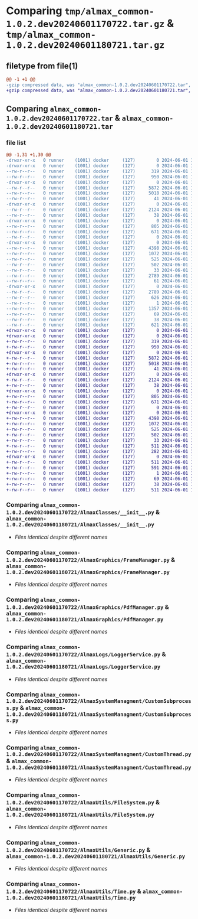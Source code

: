 # Comparing `tmp/almax_common-1.0.2.dev20240601170722.tar.gz` & `tmp/almax_common-1.0.2.dev20240601180721.tar.gz`

## filetype from file(1)

```diff
@@ -1 +1 @@
-gzip compressed data, was "almax_common-1.0.2.dev20240601170722.tar", last modified: Sat Jun  1 17:07:44 2024, max compression
+gzip compressed data, was "almax_common-1.0.2.dev20240601180721.tar", last modified: Sat Jun  1 18:07:24 2024, max compression
```

## Comparing `almax_common-1.0.2.dev20240601170722.tar` & `almax_common-1.0.2.dev20240601180721.tar`

### file list

```diff
@@ -1,31 +1,30 @@
-drwxr-xr-x   0 runner    (1001) docker     (127)        0 2024-06-01 17:07:44.686884 almax_common-1.0.2.dev20240601170722/
-drwxr-xr-x   0 runner    (1001) docker     (127)        0 2024-06-01 17:07:44.682884 almax_common-1.0.2.dev20240601170722/AlmaxClasses/
--rw-r--r--   0 runner    (1001) docker     (127)      319 2024-06-01 17:07:20.000000 almax_common-1.0.2.dev20240601170722/AlmaxClasses/Result.py
--rw-r--r--   0 runner    (1001) docker     (127)      950 2024-06-01 17:07:20.000000 almax_common-1.0.2.dev20240601170722/AlmaxClasses/__init__.py
-drwxr-xr-x   0 runner    (1001) docker     (127)        0 2024-06-01 17:07:44.682884 almax_common-1.0.2.dev20240601170722/AlmaxGraphics/
--rw-r--r--   0 runner    (1001) docker     (127)     5872 2024-06-01 17:07:20.000000 almax_common-1.0.2.dev20240601170722/AlmaxGraphics/FrameManager.py
--rw-r--r--   0 runner    (1001) docker     (127)     5018 2024-06-01 17:07:20.000000 almax_common-1.0.2.dev20240601170722/AlmaxGraphics/PdfManager.py
--rw-r--r--   0 runner    (1001) docker     (127)       41 2024-06-01 17:07:20.000000 almax_common-1.0.2.dev20240601170722/AlmaxGraphics/__init__.py
-drwxr-xr-x   0 runner    (1001) docker     (127)        0 2024-06-01 17:07:44.682884 almax_common-1.0.2.dev20240601170722/AlmaxLogs/
--rw-r--r--   0 runner    (1001) docker     (127)     2124 2024-06-01 17:07:20.000000 almax_common-1.0.2.dev20240601170722/AlmaxLogs/LoggerService.py
--rw-r--r--   0 runner    (1001) docker     (127)       38 2024-06-01 17:07:20.000000 almax_common-1.0.2.dev20240601170722/AlmaxLogs/__init__.py
-drwxr-xr-x   0 runner    (1001) docker     (127)        0 2024-06-01 17:07:44.682884 almax_common-1.0.2.dev20240601170722/AlmaxSystemManagment/
--rw-r--r--   0 runner    (1001) docker     (127)      805 2024-06-01 17:07:20.000000 almax_common-1.0.2.dev20240601170722/AlmaxSystemManagment/CustomSubprocess.py
--rw-r--r--   0 runner    (1001) docker     (127)      671 2024-06-01 17:07:20.000000 almax_common-1.0.2.dev20240601170722/AlmaxSystemManagment/CustomThread.py
--rw-r--r--   0 runner    (1001) docker     (127)        0 2024-06-01 17:07:20.000000 almax_common-1.0.2.dev20240601170722/AlmaxSystemManagment/__init__.py
-drwxr-xr-x   0 runner    (1001) docker     (127)        0 2024-06-01 17:07:44.682884 almax_common-1.0.2.dev20240601170722/AlmaxUtils/
--rw-r--r--   0 runner    (1001) docker     (127)     4398 2024-06-01 17:07:20.000000 almax_common-1.0.2.dev20240601170722/AlmaxUtils/FileSystem.py
--rw-r--r--   0 runner    (1001) docker     (127)     1072 2024-06-01 17:07:20.000000 almax_common-1.0.2.dev20240601170722/AlmaxUtils/Generic.py
--rw-r--r--   0 runner    (1001) docker     (127)      525 2024-06-01 17:07:20.000000 almax_common-1.0.2.dev20240601170722/AlmaxUtils/Time.py
--rw-r--r--   0 runner    (1001) docker     (127)      502 2024-06-01 17:07:20.000000 almax_common-1.0.2.dev20240601170722/AlmaxUtils/Xml.py
--rw-r--r--   0 runner    (1001) docker     (127)       33 2024-06-01 17:07:20.000000 almax_common-1.0.2.dev20240601170722/AlmaxUtils/__init__.py
--rw-r--r--   0 runner    (1001) docker     (127)     2789 2024-06-01 17:07:44.686884 almax_common-1.0.2.dev20240601170722/PKG-INFO
--rw-r--r--   0 runner    (1001) docker     (127)       61 2024-06-01 17:07:20.000000 almax_common-1.0.2.dev20240601170722/README.md
-drwxr-xr-x   0 runner    (1001) docker     (127)        0 2024-06-01 17:07:44.686884 almax_common-1.0.2.dev20240601170722/almax_common.egg-info/
--rw-r--r--   0 runner    (1001) docker     (127)     2789 2024-06-01 17:07:44.000000 almax_common-1.0.2.dev20240601170722/almax_common.egg-info/PKG-INFO
--rw-r--r--   0 runner    (1001) docker     (127)      626 2024-06-01 17:07:44.000000 almax_common-1.0.2.dev20240601170722/almax_common.egg-info/SOURCES.txt
--rw-r--r--   0 runner    (1001) docker     (127)        1 2024-06-01 17:07:44.000000 almax_common-1.0.2.dev20240601170722/almax_common.egg-info/dependency_links.txt
--rw-r--r--   0 runner    (1001) docker     (127)     1357 2024-06-01 17:07:44.000000 almax_common-1.0.2.dev20240601170722/almax_common.egg-info/requires.txt
--rw-r--r--   0 runner    (1001) docker     (127)       69 2024-06-01 17:07:44.000000 almax_common-1.0.2.dev20240601170722/almax_common.egg-info/top_level.txt
--rw-r--r--   0 runner    (1001) docker     (127)       38 2024-06-01 17:07:44.686884 almax_common-1.0.2.dev20240601170722/setup.cfg
--rw-r--r--   0 runner    (1001) docker     (127)      621 2024-06-01 17:07:20.000000 almax_common-1.0.2.dev20240601170722/setup.py
+drwxr-xr-x   0 runner    (1001) docker     (127)        0 2024-06-01 18:07:24.272412 almax_common-1.0.2.dev20240601180721/
+drwxr-xr-x   0 runner    (1001) docker     (127)        0 2024-06-01 18:07:24.268412 almax_common-1.0.2.dev20240601180721/AlmaxClasses/
+-rw-r--r--   0 runner    (1001) docker     (127)      319 2024-06-01 18:07:19.000000 almax_common-1.0.2.dev20240601180721/AlmaxClasses/Result.py
+-rw-r--r--   0 runner    (1001) docker     (127)      950 2024-06-01 18:07:19.000000 almax_common-1.0.2.dev20240601180721/AlmaxClasses/__init__.py
+drwxr-xr-x   0 runner    (1001) docker     (127)        0 2024-06-01 18:07:24.268412 almax_common-1.0.2.dev20240601180721/AlmaxGraphics/
+-rw-r--r--   0 runner    (1001) docker     (127)     5872 2024-06-01 18:07:19.000000 almax_common-1.0.2.dev20240601180721/AlmaxGraphics/FrameManager.py
+-rw-r--r--   0 runner    (1001) docker     (127)     5018 2024-06-01 18:07:19.000000 almax_common-1.0.2.dev20240601180721/AlmaxGraphics/PdfManager.py
+-rw-r--r--   0 runner    (1001) docker     (127)       41 2024-06-01 18:07:19.000000 almax_common-1.0.2.dev20240601180721/AlmaxGraphics/__init__.py
+drwxr-xr-x   0 runner    (1001) docker     (127)        0 2024-06-01 18:07:24.272412 almax_common-1.0.2.dev20240601180721/AlmaxLogs/
+-rw-r--r--   0 runner    (1001) docker     (127)     2124 2024-06-01 18:07:19.000000 almax_common-1.0.2.dev20240601180721/AlmaxLogs/LoggerService.py
+-rw-r--r--   0 runner    (1001) docker     (127)       38 2024-06-01 18:07:19.000000 almax_common-1.0.2.dev20240601180721/AlmaxLogs/__init__.py
+drwxr-xr-x   0 runner    (1001) docker     (127)        0 2024-06-01 18:07:24.272412 almax_common-1.0.2.dev20240601180721/AlmaxSystemManagment/
+-rw-r--r--   0 runner    (1001) docker     (127)      805 2024-06-01 18:07:19.000000 almax_common-1.0.2.dev20240601180721/AlmaxSystemManagment/CustomSubprocess.py
+-rw-r--r--   0 runner    (1001) docker     (127)      671 2024-06-01 18:07:19.000000 almax_common-1.0.2.dev20240601180721/AlmaxSystemManagment/CustomThread.py
+-rw-r--r--   0 runner    (1001) docker     (127)        0 2024-06-01 18:07:19.000000 almax_common-1.0.2.dev20240601180721/AlmaxSystemManagment/__init__.py
+drwxr-xr-x   0 runner    (1001) docker     (127)        0 2024-06-01 18:07:24.272412 almax_common-1.0.2.dev20240601180721/AlmaxUtils/
+-rw-r--r--   0 runner    (1001) docker     (127)     4398 2024-06-01 18:07:19.000000 almax_common-1.0.2.dev20240601180721/AlmaxUtils/FileSystem.py
+-rw-r--r--   0 runner    (1001) docker     (127)     1072 2024-06-01 18:07:19.000000 almax_common-1.0.2.dev20240601180721/AlmaxUtils/Generic.py
+-rw-r--r--   0 runner    (1001) docker     (127)      525 2024-06-01 18:07:19.000000 almax_common-1.0.2.dev20240601180721/AlmaxUtils/Time.py
+-rw-r--r--   0 runner    (1001) docker     (127)      502 2024-06-01 18:07:19.000000 almax_common-1.0.2.dev20240601180721/AlmaxUtils/Xml.py
+-rw-r--r--   0 runner    (1001) docker     (127)       33 2024-06-01 18:07:19.000000 almax_common-1.0.2.dev20240601180721/AlmaxUtils/__init__.py
+-rw-r--r--   0 runner    (1001) docker     (127)      511 2024-06-01 18:07:24.272412 almax_common-1.0.2.dev20240601180721/PKG-INFO
+-rw-r--r--   0 runner    (1001) docker     (127)      282 2024-06-01 18:07:19.000000 almax_common-1.0.2.dev20240601180721/README.md
+drwxr-xr-x   0 runner    (1001) docker     (127)        0 2024-06-01 18:07:24.272412 almax_common-1.0.2.dev20240601180721/almax_common.egg-info/
+-rw-r--r--   0 runner    (1001) docker     (127)      511 2024-06-01 18:07:24.000000 almax_common-1.0.2.dev20240601180721/almax_common.egg-info/PKG-INFO
+-rw-r--r--   0 runner    (1001) docker     (127)      591 2024-06-01 18:07:24.000000 almax_common-1.0.2.dev20240601180721/almax_common.egg-info/SOURCES.txt
+-rw-r--r--   0 runner    (1001) docker     (127)        1 2024-06-01 18:07:24.000000 almax_common-1.0.2.dev20240601180721/almax_common.egg-info/dependency_links.txt
+-rw-r--r--   0 runner    (1001) docker     (127)       69 2024-06-01 18:07:24.000000 almax_common-1.0.2.dev20240601180721/almax_common.egg-info/top_level.txt
+-rw-r--r--   0 runner    (1001) docker     (127)       38 2024-06-01 18:07:24.272412 almax_common-1.0.2.dev20240601180721/setup.cfg
+-rw-r--r--   0 runner    (1001) docker     (127)      511 2024-06-01 18:07:19.000000 almax_common-1.0.2.dev20240601180721/setup.py
```

### Comparing `almax_common-1.0.2.dev20240601170722/AlmaxClasses/__init__.py` & `almax_common-1.0.2.dev20240601180721/AlmaxClasses/__init__.py`

 * *Files identical despite different names*

### Comparing `almax_common-1.0.2.dev20240601170722/AlmaxGraphics/FrameManager.py` & `almax_common-1.0.2.dev20240601180721/AlmaxGraphics/FrameManager.py`

 * *Files identical despite different names*

### Comparing `almax_common-1.0.2.dev20240601170722/AlmaxGraphics/PdfManager.py` & `almax_common-1.0.2.dev20240601180721/AlmaxGraphics/PdfManager.py`

 * *Files identical despite different names*

### Comparing `almax_common-1.0.2.dev20240601170722/AlmaxLogs/LoggerService.py` & `almax_common-1.0.2.dev20240601180721/AlmaxLogs/LoggerService.py`

 * *Files identical despite different names*

### Comparing `almax_common-1.0.2.dev20240601170722/AlmaxSystemManagment/CustomSubprocess.py` & `almax_common-1.0.2.dev20240601180721/AlmaxSystemManagment/CustomSubprocess.py`

 * *Files identical despite different names*

### Comparing `almax_common-1.0.2.dev20240601170722/AlmaxSystemManagment/CustomThread.py` & `almax_common-1.0.2.dev20240601180721/AlmaxSystemManagment/CustomThread.py`

 * *Files identical despite different names*

### Comparing `almax_common-1.0.2.dev20240601170722/AlmaxUtils/FileSystem.py` & `almax_common-1.0.2.dev20240601180721/AlmaxUtils/FileSystem.py`

 * *Files identical despite different names*

### Comparing `almax_common-1.0.2.dev20240601170722/AlmaxUtils/Generic.py` & `almax_common-1.0.2.dev20240601180721/AlmaxUtils/Generic.py`

 * *Files identical despite different names*

### Comparing `almax_common-1.0.2.dev20240601170722/AlmaxUtils/Time.py` & `almax_common-1.0.2.dev20240601180721/AlmaxUtils/Time.py`

 * *Files identical despite different names*

